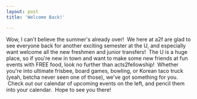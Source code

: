 ```yaml
---
layout: post
title: 'Welcome Back!'

---
```


Wow, I can't believe the summer's already over!  We here at a2f are glad to see everyone back for another exciting semester at the U, and especially want welcome all the new freshmen and junior transfers!  The U is a huge place, so if you're new in town and want to make some new friends at fun events with FREE food, look no further than acts2fellowship!  Whether you're into ultimate frisbee, board games, bowling, or Korean taco truck (yeah, betcha never seen one of those), we've got something for you.  Check out our calendar of upcoming events on the left, and pencil them into your calendar.  Hope to see you there!
